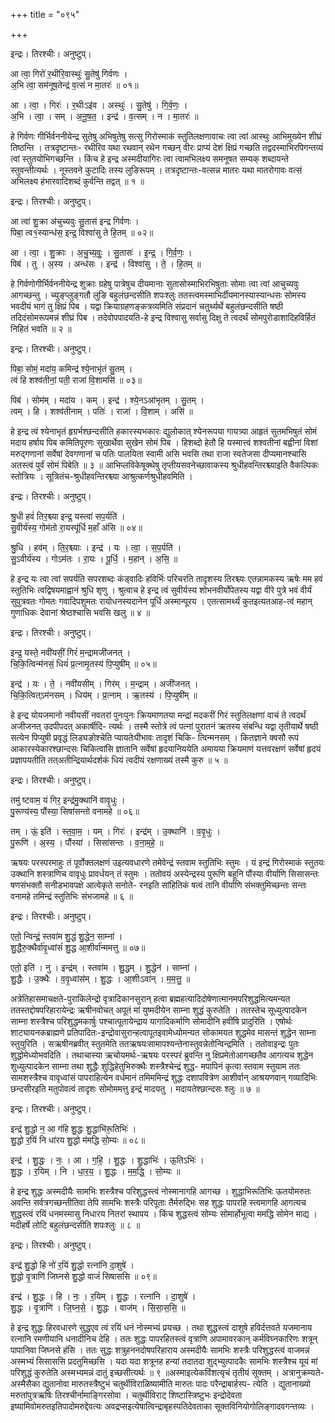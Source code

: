 +++
title = "०९५"

+++


इन्द्रः। तिरश्चीः। अनुष्टुप्।

आ त्वा॒ गिरो॑ र॒थीरि॒वास्थुः॑ सु॒तेषु॑ गिर्वणः ।  
अ॒भि त्वा॒ सम॑नूष॒तेन्द्र॑ व॒त्सं न मा॒तरः॑ ॥ ०१॥

आ । त्वा॒ । गिरः॑ । र॒थीःऽइ॑व । अस्थुः॑ । सु॒तेषु॑ । गि॒र्व॒णः॒ ।  
अ॒भि । त्वा॒ । सम् । अ॒नू॒ष॒त॒ । इन्द्र॑ । व॒त्सम् । न । मा॒तरः॑ ॥

हे गिर्वणः गीर्भिर्वननीयेन्द्र सुतेषु अभिषुतेषु सत्सु गिरोस्माकं स्तुतिलक्षणावाचः त्वा त्वां आस्थुः आभिमुख्येन शीघ्रं तिष्ठन्ति । तत्रदृष्टान्तः- रथीरिव यथा रथवान् रथेन गच्छन् वीरः प्राप्यं देशं क्षिप्रं गच्छति तद्वदस्माभिरपिगन्तव्यं त्वां स्तुतयोभिगच्छन्ति । किंच हे इन्द्र अस्मदीयागिरः त्वा त्वामभिलक्ष्य समनूषत सम्यक् शब्दायन्ते स्तुवन्तीत्यर्थः । नूस्तवने कुटादिः तस्य लुङिरूपम् । तत्रदृष्टान्तः-वत्सन्न मातरः यथा मातरोगावः वत्सं अभिलक्ष्य हंभारवादिशब्दं कुर्वन्ति तद्वत् ॥ १ ॥

इन्द्रः। तिरश्चीः। अनुष्टुप्।

आ त्वा॑ शु॒क्रा अ॑चुच्यवुः सु॒तास॑ इन्द्र गिर्वणः ।  
पिबा॒ त्व१॒॑स्यान्ध॑स॒ इन्द्र॒ विश्वा॑सु ते हि॒तम् ॥ ०२॥

आ । त्वा॒ । शु॒क्राः । अ॒चु॒च्य॒वुः॒ । सु॒तासः॑ । इ॒न्द्र॒ । गि॒र्व॒णः॒ ।  
पिब॑ । तु । अ॒स्य । अन्ध॑सः । इन्द्र॑ । विश्वा॑सु । ते॒ । हि॒तम् ॥

हे गिर्वणोगीर्भिर्वननीयेन्द्र शुक्राः ग्रहेषु पात्रेषुच दीयमानाः सुतासोस्माभिरभिषुताः सोमाः त्वा त्वां आचुच्यवुः आगच्छन्तु । च्युङ्प्लुङ्गतौ लुङि बहुलंछन्दसीति शपःश्लुः ततस्त्वमस्माभिर्दीयमानस्यास्यान्धसः सोमस्य भवदीयं भागं तु क्षिप्रं पिब । यद्वा क्रियाग्रहणङ्कत्रव्यमिति संप्रदानं चतुर्थ्यर्थे बहुलंछन्दसीति षष्ठी तदिदंसोमरूपमन्नं शीघ्रं पिब । तदेवोपपादयति-हे इन्द्र विश्वासु सर्वासु दिक्षु ते त्वदर्थं सोमपुरोडाशादिहविर्हितं निहितं भवति ॥ २ ॥

इन्द्रः। तिरश्चीः। अनुष्टुप्।

पिबा॒ सोमं॒ मदा॑य॒ कमिन्द्र॑ श्ये॒नाभृ॑तं सु॒तम् ।  
त्वं हि शश्व॑तीनां॒ पती॒ राजा॑ वि॒शामसि॑ ॥ ०३॥

पिब॑ । सोम॑म् । मदा॑य । कम् । इन्द्र॑ । श्ये॒नऽआ॑भृतम् । सु॒तम् ।  
त्वम् । हि । शश्व॑तीनाम् । पतिः॑ । राजा॑ । वि॒शाम् । असि॑ ॥

हे इन्द्र त्वं श्येनाभृतं हृग्रर्भश्छन्दसीति हकारस्यभकारः द्युलोकात् श्येनरूपया गायत्र्या आहृतं सुतमभिषुतं सोमं मदाय हर्षाय पिब कमितिपूरणः सुखार्थेवा सुखेन सोमं पिब । हिशब्दो हेतौ हि यस्मात्त्वं शश्वतीनां बह्वीनां विशां मरुद्गणानां सर्वेषां देवगणानां च पतिः पालयिता स्वामी असि भवसि तथा राजा स्वतेजसा दीप्यमानश्चासि अतस्त्वं पुर्वं सोमं पिबेति ॥ ३ ॥ आभिप्लविकेषूक्थेषु तृप्तीयसवनेच्छावाकस्य श्रुधीहवन्तिरश्च्याइति वैकल्पिकः स्तोत्रियः । सूत्रितंच-श्रुधीहवन्तिरश्च्या आश्रुत्कर्णश्रुधीहवमिति ।

इन्द्रः। तिरश्चीः। अनुष्टुप्।

श्रु॒धी हवं॑ तिर॒श्च्या इन्द्र॒ यस्त्वा॑ सप॒र्यति॑ ।  
सु॒वीर्य॑स्य॒ गोम॑तो रा॒यस्पू॑र्धि म॒हाँ अ॑सि ॥ ०४॥

श्रु॒धि । हव॑म् । ति॒र॒श्च्याः । इन्द्र॑ । यः । त्वा॒ । स॒प॒र्यति॑ ।  
सु॒ऽवीर्य॑स्य । गोऽम॑तः । रा॒यः । पू॒र्धि॒ । म॒हान् । अ॒सि॒ ॥

हे इन्द्र यः त्वा त्वां सपर्यति सपरशब्दः कंड्वादिः हविर्भिः परिचरति तादृशस्य तिरश्च्यः एतन्नामकस्य ऋषेः मम हवं स्तुतिभिः त्वद्विषयमाह्वानं श्रुधि शृणु । श्रुत्वाच हे इन्द्र त्वं सुवीर्यस्य शोभनवीर्योपेतस्य यद्वा वीरे पुत्रे भवं वीर्यं सुपुत्रवतः गोमतः गवादिपशुमतः रायोधनस्यदानेन पूर्धि अस्मान्पूरय । एतत्सामर्थ्यं कुतइत्यतआह-त्वं महान् गुणाधिकः देवानां श्रेष्ठश्चासि भवसि खलु ॥ ४ ॥

इन्द्रः। तिरश्चीः। अनुष्टुप्।

इन्द्र॒ यस्ते॒ नवी॑यसीं॒ गिरं॑ म॒न्द्रामजी॑जनत् ।  
चि॒कि॒त्विन्म॑नसं॒ धियं॑ प्र॒त्नामृ॒तस्य॑ पि॒प्युषी॑म् ॥ ०५॥

इन्द्र॑ । यः । ते॒ । नवी॑यसीम् । गिर॑म् । म॒न्द्राम् । अजी॑जनत् ।  
चि॒कि॒त्वित्ऽम॑नसम् । धिय॑म् । प्र॒त्नाम् । ऋ॒तस्य॑ । पि॒प्युषी॑म् ॥

हे इन्द्र योयजमानो नवीयसीं नवतरां पुनःपुनः क्रियमाणतया मन्द्रां मदकरीं गिरं स्तुतिलक्षणां वाचं ते त्वदर्थं अजीजनत् उदपीपदत् अकार्षीदि- त्यर्थः । तस्मै स्तोत्रे त्वं पत्नां पुरातनं ऋतस्य संबन्धि यद्वा तृतीयार्थे षष्ठी सत्येन पिप्युषी प्रवृद्धं लिड्यङोश्चेति प्यायतेःपीभावः तादृशं चिकि- त्विन्मनसम् । कितज्ञाने क्वसौ रूपं आकारस्येकारश्छान्दसः चिकित्वांसि ज्ञातानि सर्वेषां हृदयानिययेति अमायया क्रियमाणं यत्तवरक्षणं सर्वेषां हृदयं प्रज्ञापयतीति तत्अतीन्द्रियार्थदर्शकं धियं त्वदीयं रक्षणाख्यं तस्मै कुरु ॥ ५ ॥

इन्द्रः। तिरश्चीः। अनुष्टुप्।

तमु॑ ष्टवाम॒ यं गिर॒ इन्द्र॑मु॒क्थानि॑ वावृ॒धुः ।  
पु॒रूण्य॑स्य॒ पौंस्या॒ सिषा॑सन्तो वनामहे ॥ ०६॥

तम् । ऊं॒ इति॑ । स्त॒वा॒म॒ । यम् । गिरः॑ । इन्द्र॑म् । उ॒क्थानि॑ । व॒वृ॒धुः ।  
पु॒रूणि॑ । अ॒स्य॒ । पौंस्या॑ । सिसा॑सन्तः । व॒ना॒म॒हे॒ ॥

ऋषयः परस्परमाहुः तं पूर्वोक्तलक्षणं उइत्यवधारणे तमेवेन्द्रं स्तवाम स्तुतिभिः स्तुमः । यं इन्द्रं गिरोस्माकं स्तुतयः उक्थानि शस्त्राणिच वावृधुः प्रावर्धयन् तं स्तुमः । ततोवयं अस्येन्द्रस्य पुरूणि बहूनि पौंस्या वीर्याणि सिसासन्तः षणसंभक्तौ सनीडभावपक्षे आत्वेकृते सनोते- रनइति सांहितिकं षत्वं तानि वीर्याणि संभक्तुमिच्छन्तः सन्तः वनामहे तमिन्द्रं स्तुतिभिः संभजामहे ॥ ६ ॥

इन्द्रः। तिरश्चीः। अनुष्टुप्।

एतो॒ न्विन्द्रं॒ स्तवा॑म शु॒द्धं शु॒द्धेन॒ साम्ना॑ ।  
शु॒द्धैरु॒क्थैर्वा॑वृ॒ध्वांसं॑ शु॒द्ध आ॒शीर्वा॑न्ममत्तु ॥ ०७॥

एतो॒ इति॑ । नु । इन्द्र॑म् । स्तवा॑म । शु॒द्धम् । शु॒द्धेन॑ । साम्ना॑ ।  
शु॒द्धैः । उ॒क्थैः । व॒वृ॒ध्वांस॑म् । शु॒द्धः । आ॒शीःऽवा॑न् । म॒म॒त्तु॒ ॥

अत्रेतिहासमाचक्षते-पुराकिलेन्द्रो वृत्रादिकानसुरान् हत्वा ब्रह्महत्यादिदोषेणात्मानमपरिशुद्धमित्यमन्यत ततस्तद्दोषपरिहारायेन्द्रः ऋषीनवोचत् अपूतं मां युष्मदीयेन साम्ना शुद्धं कुरुतेति । ततस्तेच सूध्युत्पादकेन साम्ना शस्त्रैश्च परिशुद्धमकार्षुः पश्चात्पूतायेन्द्राय यागादिकर्माणि सोमादीनि हवींषि प्रादुरिति । एषोर्थः शाट्यायनकब्राह्मणे प्रतिपादितः-इन्द्रोवासुरान्हत्वापूतइवामेध्योमन्यत सोकामयत शुद्धमेव मासन्तं शुद्धेन साम्ना स्तुयुरिति । सऋषीनब्रवीत् स्तुतमेति ततऋषयःसामापश्यन्तेनास्तुवन्नेतोन्विन्द्रमिति । ततोवाइन्द्रः पुतः शुद्धोमेध्योभवदिति । तथाचास्या ऋचोयमर्थः-ऋषयः परस्परं ब्रुवन्ति नु क्षिप्रमेतोआगच्छतैव आगत्यच शुद्धेन शुध्युत्पादकेन साम्ना तथा शुद्धैः शुद्धिहेतुभिरुक्थैः शस्त्रैश्चेन्द्रं शुद्ध- मपापिनं कृत्वा स्तवाम स्तुयाम ततः सामशस्त्रैश्च वावृध्वांसं पापराहित्येन वर्धमानं तमिममिन्द्रं शुद्धः दशापवित्रेण आशीर्वान् आश्रयणवान् गव्यादिभिः छन्दसीरइति मतुपोवत्वं तादृशः सोमोममत्तु इन्द्रं मादयतु । मदायतेश्छान्दसः श्लुः ॥ ७ ॥

इन्द्रः। तिरश्चीः। अनुष्टुप्।

इन्द्र॑ शु॒द्धो न॒ आ ग॑हि शु॒द्धः शु॒द्धाभि॑रू॒तिभिः॑ ।  
शु॒द्धो र॒यिं नि धा॑रय शु॒द्धो म॑मद्धि सो॒म्यः ॥ ०८॥

इन्द्र॑ । शु॒द्धः । नः॒ । आ । ग॒हि॒ । शु॒द्धः । शु॒द्धाभिः॑ । ऊ॒तिऽभिः॑ ।  
शु॒द्धः । र॒यिम् । नि । धा॒र॒य॒ । शु॒द्धः । म॒म॒द्धि॒ । सो॒म्यः ॥

हे इन्द्र शुद्धः अस्मदीयैः सामभिः शस्त्रैश्च परिशुद्धस्त्वं नोस्मानागहि आगच्छ । शुद्धाभिरूतिभिः ऊतयोमरुतः अवन्ति सर्वत्रगच्छन्तीतिवा तेपि सामभिः शस्त्रैः परिपूताः तैर्मरुद्भिः सह शुद्धः पापरहि स्त्वमागहि आगत्यच शुद्धस्त्वं रयिं धनमस्मासु निधारय नितरां स्थापय । किंच शुद्धस्त्वं सोम्यः सोमार्होभूत्वा ममद्धि सोमेन माद्य । मदीहर्षे लोटि बहुलंछन्दसीति शपःश्लुः ॥ ८ ॥

इन्द्रः। तिरश्चीः। अनुष्टुप्।

इन्द्र॑ शु॒द्धो हि नो॑ र॒यिं शु॒द्धो रत्ना॑नि दा॒शुषे॑ ।  
शु॒द्धो वृ॒त्राणि॑ जिघ्नसे शु॒द्धो वाजं॑ सिषाससि ॥ ०९॥

इन्द्र॑ । शु॒द्धः । हि । नः॒ । र॒यिम् । शु॒द्धः । रत्ना॑नि । दा॒शुषे॑ ।  
शु॒द्धः । वृ॒त्राणि॑ । जि॒घ्न॒से॒ । शु॒द्धः । वाज॑म् । सि॒सा॒स॒सि॒ ॥

हे इन्द्र शुद्धः हिरवधारणे सुद्धएव त्वं रयिं धनं नोस्मभ्यं प्रयच्छ । तथा शुद्धस्त्वं दाशुषे हविर्दत्तवते यजमानाय रत्नानि रमणीयानि धनादीनिच देहि । ततः शुद्धः पापरहितस्त्वं वृत्राणि अपामावरकान् कर्मविघ्नकारिणः शत्रून् पापानिवा जिघ्नसे हंसि । ततः सुद्धः शत्रुहननदोषपरिहाराय अस्मदीयैः सामभिः शस्त्रैः परिशुद्धस्त्वं वाजमन्नं अस्मभ्यं सिसाससि प्रदतुमिच्छसि । यदा यदा शत्रूनह हन्यां तदातदा शुद्भ्युत्पादकैः सामभिः शस्त्रैश्च यूयं मां परिशुद्धं कुरुतेति अस्मभ्यमन्नं दातुं इच्छसीत्यर्थः ॥ ९ ॥अस्माइत्येकविंशत्यृचं तृतीयं सूक्तम् । अत्रानुक्रम्यते-अस्मैसैका द्युतानोवा मारुतस्त्रैष्टुभं चतुर्थीविराळिष्यामीति मारुतः पादः परैन्द्राबार्हस्प- त्येति । द्युतानाख्यो मरुतांपुत्रऋषिः तिरश्चीर्नामाङ्गिरसोवा । चतुर्थीविराट् शिष्टास्त्रिष्टुभः इन्द्रोदेवता इष्यामिवोमरुतइतिपादोमरुद्देवत्यः अवद्रप्सइत्येषात्विन्द्राबृहस्पतिदेवताका सूक्तविनियोगोलिङ्गादवगन्तव्यः ।